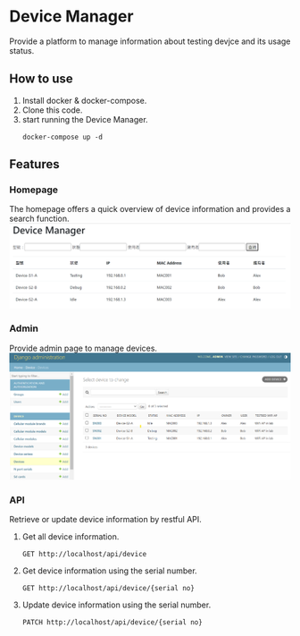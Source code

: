 # Device Manager

Provide a platform to manage information about testing devjce and its usage status.

## How to use

1. Install docker & docker-compose.
2. Clone this code.
3. start running the Device Manager.
    ```
    docker-compose up -d
    ```

## Features
### Homepage
The homepage offers a quick overview of device information and provides a search function.
![Homepage](doc/homepage.png)

### Admin
Provide admin page to manage devices.
![Admin](doc/admin.png)

### API
Retrieve or update device information by restful API.

1. Get all device information.
    ``` 
    GET http://localhost/api/device 
    ```
2. Get device information using the serial number.
    ```
    GET http://localhost/api/device/{serial no}
    ```
3. Update device information using the serial number.
    ```
    PATCH http://localhost/api/device/{serial no}
    ```